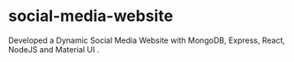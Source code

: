 # social-media-website
Developed a Dynamic Social Media Website with MongoDB, Express, React, NodeJS and Material UI .
